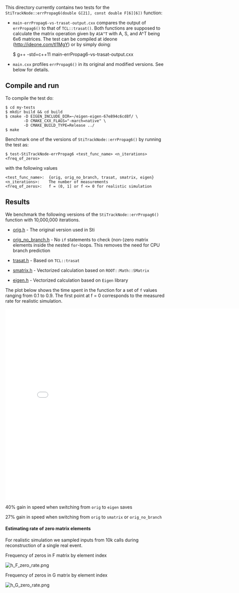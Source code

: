 This directory currently contains two tests for the
`StiTrackNode::errPropag6(double G[21], const double F[6][6])` function:

* `main-errPropag6-vs-trasat-output.cxx` compares the output of `errPropag6()`
to that of `TCL::trasat()`. Both functions are supposed to calculate the matrix
operation given by `ASA^T` with A, S, and A^T being 6x6 matrices. The test can
be compiled at ideone (http://ideone.com/tI1MgY) or by simply doing:

    $ g++ -std=c++11 main-errPropag6-vs-trasat-output.cxx

* `main.cxx` profiles `errPropag6()` in its original and modified versions. See
below for details.


Compile and run
---------------

To compile the test do:

    $ cd my-tests
    $ mkdir build && cd build
    $ cmake -D EIGEN_INCLUDE_DIR=~/eigen-eigen-67e894c6cd8f/ \
            -D CMAKE_CXX_FLAGS="-march=native" \
            -D CMAKE_BUILD_TYPE=Release ../
    $ make

Benchmark one of the versions of `StiTrackNode::errPropag6()` by running the
test as:

    $ test-StiTrackNode-errPropag6 <test_func_name> <n_iterations> <freq_of_zeros>

with the following values

    <test_func_name>:  {orig, orig_no_branch, trasat, smatrix, eigen}
    <n_iterations>:    The number of measurements
    <freq_of_zeros>:   f = (0, 1] or f <= 0 for realistic simulation


Results
-------

We benchmark the following versions of the `StiTrackNode::errPropag6()`
function with 10,000,000 iterations.

* [orig.h](orig.h) - The original version used in Sti

* [orig_no_branch.h](orig_no_branch.h) - No `if` statements to check (non-)zero
  matrix elements inside the nested `for`-loops. This removes the need for CPU branch prediction

* [trasat.h](trasat.h) - Based on `TCL::trasat`

* [smatrix.h](smatrix.h) - Vectorized calculation based on `ROOT::Math::SMatrix`

* [eigen.h](eigen.h) - Vectorized calculation based on `Eigen` library

The plot below shows the time spent in the function for a set of `f` values
ranging from 0.1 to 0.9. The first point at f = 0 corresponds to the measured
rate for realistic simulation.

<iframe width="800" height="600" frameborder="0" scrolling="yes" src="//plot.ly/~plexoos/2.embed">
  <a href="https://plot.ly/~plexoos/2/?share_key=utCiob32MBUoBG1UjixSzm" target="_blank">
  <img src="https://plot.ly/~plexoos/2.png?share_key=utCiob32MBUoBG1UjixSzm" style="max-width: 100%;"  width="800"/>
  </a>
</iframe>

40% gain in speed when switching from `orig` to `eigen` saves

27% gain in speed when switching from `orig` to `smatrix` or `orig_no_branch`


#### Estimating rate of zero matrix elements

For realistic simulation we sampled inputs from 10k calls during reconstruction
of a single real event.

Frequency of zeros in F matrix by element index

![h_F_zero_rate.png](https://plexoos.github.io/my-tests/test-StiTrackNode-errPropag6/h_F_zero_rate.png)

Frequency of zeros in G matrix by element index

![h_G_zero_rate.png](https://plexoos.github.io/my-tests/test-StiTrackNode-errPropag6/h_G_zero_rate.png)
